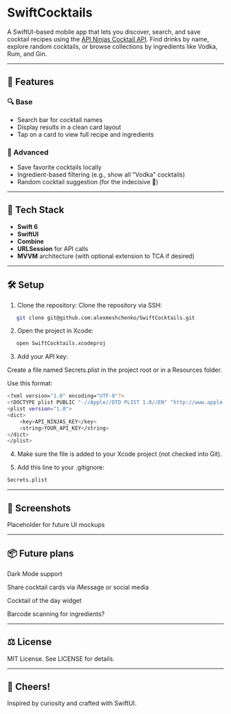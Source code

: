# SwiftCocktails
A SwiftUI-based mobile app that lets you discover, search, and save cocktail recipes using the [API Ninjas Cocktail API](https://api-ninjas.com/api/cocktail). Find drinks by name, explore random cocktails, or browse collections by ingredients like Vodka, Rum, and Gin.

---

## 🚀 Features

### 🔍 Base
- Search bar for cocktail names
- Display results in a clean card layout
- Tap on a card to view full recipe and ingredients

### 💎 Advanced
- Save favorite cocktails locally
- Ingredient-based filtering (e.g., show all "Vodka" cocktails)
- Random cocktail suggestion (for the indecisive 🍹)

---

## 🧱 Tech Stack

- **Swift 6**
- **SwiftUI**
- **Combine**
- **URLSession** for API calls
- **MVVM** architecture (with optional extension to TCA if desired)

---

## 🛠 Setup

1. Clone the repository:
Clone the repository via SSH:
```bash
   git clone git@github.com:alexmeshchenko/SwiftCocktails.git
```

2. Open the project in Xcode:
```bash
   open SwiftCocktails.xcodeproj
```

3. Add your API key:

Create a file named Secrets.plist in the project root or in a Resources folder.

Use this format:

```bash
<?xml version="1.0" encoding="UTF-8"?>
<!DOCTYPE plist PUBLIC "-//Apple//DTD PLIST 1.0//EN" "http://www.apple.com/DTDs/PropertyList-1.0.dtd">
<plist version="1.0">
<dict>
    <key>API_NINJAS_KEY</key>
    <string>YOUR_API_KEY</string>
</dict>
</plist>
```

4. Make sure the file is added to your Xcode project (not checked into Git).

5. Add this line to your .gitignore:
```bash
Secrets.plist
```

---

## 📸 Screenshots
Placeholder for future UI mockups

---

## 📦 Future plans
Dark Mode support

Share cocktail cards via iMessage or social media

Cocktail of the day widget

Barcode scanning for ingredients?

---

## ⚖️ License
MIT License. See LICENSE for details.

---

## 🍻 Cheers!
Inspired by curiosity and crafted with SwiftUI.
